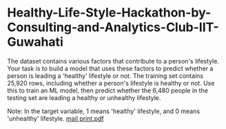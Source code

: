 # Healthy-Life-Style-Hackathon-by-Consulting-and-Analytics-Club-IIT-Guwahati
The dataset contains various factors that contribute to a person's lifestyle. Your task is to build a model that uses these factors to predict whether a person is leading a 'healthy' lifestyle or not. The training set contains 25,920 rows, including whether a person's lifestyle is healthy or not. Use this to train an ML model, then predict whether the 6,480 people in the testing set are leading a healthy or unhealthy lifestyle.

Note: In the target variable, 1 means 'healthy' lifestyle, and 0 means 'unhealthy' lifestyle. 
[mail print.pdf](https://github.com/naina23456/Healthy-Life-Style-Hackathon-by-Consulting-and-Analytics-Club-IIT-Guwahati/files/12209365/mail.print.pdf)
